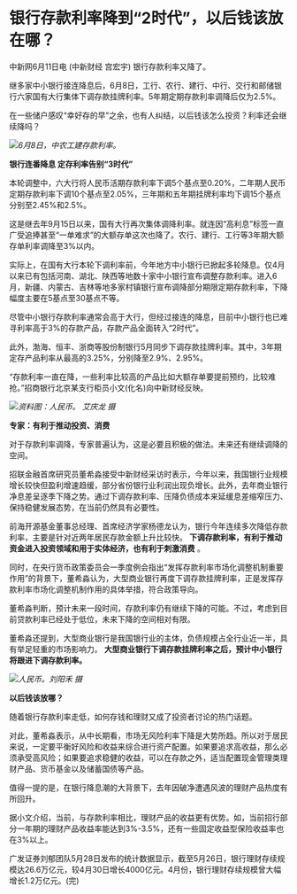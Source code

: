 

# 银行存款利率降到“2时代”，以后钱该放在哪？

中新网6月11日电 (中新财经 宫宏宇) 银行存款利率又降了。

继多家中小银行接连降息后，6月8日，工行、农行、建行、中行、交行和邮储银行六家国有大行集体下调存款挂牌利率。5年期定期存款利率调降后仅为2.5%。

在一些储户感叹“幸好存的早”之余，也有人纠结，以后钱该怎么投资？利率还会继续降吗？

![](https://inews.gtimg.com/om_bt/OMezrCvyPvQh_2rdM5Zk_v1ITQCPNS2y6LDV3OA7L_hrQAA/1000)_6月8日，中农工建存款利率。_

**银行连番降息 定存利率告别“3时代”**

本轮调整中，六大行将人民币活期存款利率下调5个基点至0.20%，二年期人民币定期存款利率下调10个基点至2.05%，三年期和五年期挂牌利率均下调15个基点分别至2.45%和2.5%。

这是继去年9月15日以来，国有大行再次集体调降利率。就连因“高利息”标签一直广受追捧甚至“一单难求”的大额存单这次也降了。农行、建行、工行等3年期大额存单利率调降至3%以内。

实际上，在国有大行本轮下调利率前，今年地方中小银行已掀起多轮降息。仅4月以来已有包括河南、湖北、陕西等地数十家中小银行宣布调整存款利率。进入6月，新疆、内蒙古、吉林等地多家村镇银行宣布调降部分期限定期存款利率，下降幅度主要在5基点至30基点不等。

尽管中小银行存款利率通常会高于大行，但经过接连的降息，目前中小银行也已难寻利率高于3%的存款产品，存款产品全面转入“2时代”。

此外，渤海、恒丰、浙商等股份制银行5月同步下调存款挂牌利率。其中，3年期定存产品利率从最高的3.25%，分别降至2.9%、2.95%。

“存款利率一直在降，一些利率比较高的产品比如大额存单要提前预约，比较难抢。”招商银行北京某支行柜员小文(化名)向中新财经反映。

![](https://inews.gtimg.com/om_bt/ObgR1zFzuW9I03Xo2eaYjbuy3YDA944O5Kf7GAfnPgmX0AA/1000)_资料图：人民币。
艾庆龙 摄_

**专家：有利于推动投资、消费**

对于存款利率调降，专家普遍认为，这是必要且积极的做法。未来还有继续调降的空间。

招联金融首席研究员董希淼接受中新财经采访时表示，今年以来，我国银行业规模增长较快但盈利增速趋缓，部分省份银行业利润出现负增长。此外，去年商业银行净息差呈逐季下降之势。通过下调存款利率、压降负债成本来延缓息差缩窄压力、保持稳健发展态势，在当前仍然具有必要性。

前海开源基金董事总经理、首席经济学家杨德龙认为，银行今年连续多次降低存款利率，主要是针对近两年居民存款金额上升比较快。
**下调存款利率，有利于推动资金进入投资领域和用于实体经济，也有利于刺激消费** 。

同时，在央行货币政策委员会一季度例会指出“发挥存款利率市场化调整机制重要作用”的背景下，董希淼认为，大型商业银行再度下调存款挂牌利率，正是发挥存款利率市场化调整机制作用的具体举措，符合政策导向。

董希淼判断，预计未来一段时间，存款利率仍有继续下降的可能。不过，考虑到目前贷款利率已经处于低位，未来下降的空间相对有限。

董希淼还提到，大型商业银行是我国银行业的主体，负债规模占全行业近一半，具有举足轻重的市场影响力。
**大型商业银行下调存款挂牌利率之后，预计中小银行将跟进下调存款利率。**

![](https://inews.gtimg.com/om_bt/O7shkDprzZ1s43CuVIgoGVuEx-IRZN3HcDrxJglry1r14AA/1000)_人民币。刘阳禾 摄_

**以后钱该放哪？**

随着银行存款利率走低，如何存钱和理财又成了投资者讨论的热门话题。

对此，董希淼表示，从中长期看，市场无风险利率下降是大势所趋。所以对于居民来说，一定要平衡好风险和收益来综合进行资产配置。如果要追求高收益，那么必须承受高风险；如果要追求稳健的收益，可以在存款之外，适当配置现金管理类理财产品、货币基金以及储蓄国债等产品。

值得一提的是，在银行降息潮的大背景下，去年因破净遭遇风波的理财产品热度有所回升。

据小文介绍，当前，与存款利率相比，理财产品的收益更有优势。如，当前招行部分一年期的理财产品收益率能达到3%-3.5%，还有一些固定收益型保险收益率也在3%以上。

广发证券刘郁团队5月28日发布的统计数据显示，截至5月26日，银行理财存续规模达26.6万亿元，较4月30日增长4000亿元。4月份，银行理财存续规模曾大幅增长1.2万亿元。(完)

